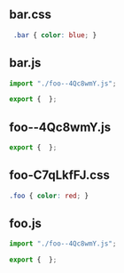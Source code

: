 ## bar.css

```css
 .bar { color: blue; }

```

## bar.js

```js
import "./foo--4Qc8wmY.js";

export {  };
```

## foo--4Qc8wmY.js

```js
export {  };
```

## foo-C7qLkfFJ.css

```css
.foo { color: red; }

```

## foo.js

```js
import "./foo--4Qc8wmY.js";

export {  };
```
